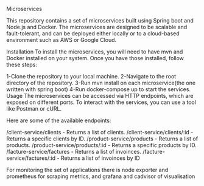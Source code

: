 Microservices

This repository contains a set of microservices built using Spring boot and Node.js and Docker. The microservices are designed to be scalable and fault-tolerant, and can be deployed either locally or to a cloud-based environment such as AWS or Google Cloud.

Installation
To install the microservices, you will need to have mvn and Docker installed on your system. Once you have those installed, follow these steps:

1-Clone the repository to your local machine.
2-Navigate to the root directory of the repository.
3-Run mvn install on each microservice(the one written with spring boot)
4-Run docker-compose up to start the services.
Usage
The microservices can be accessed via HTTP endpoints, which are exposed on different ports. To interact with the services, you can use a tool like Postman or cURL.

Here are some of the available endpoints:

/client-service/clients - Returns a list of clients.
/client-service/clients/:id - Returns a specific clients by ID.
/product-service/products - Returns a list of products.
/product-service/products/:id - Returns a specific products by ID.
/facture-service/factures - Returns a list of invoinces.
/facture-service/factures/:id - Returns a list of invoinces by ID

For monitoring the set of applications there is node exporter and prometheus for scraping metrics, and grafana and cadvisor of visualisation

